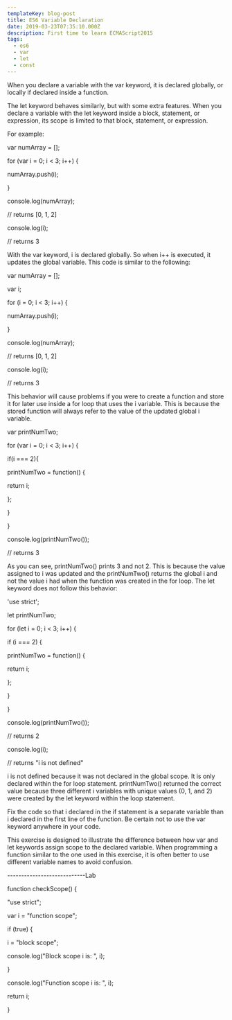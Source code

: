 ```yaml
---
templateKey: blog-post
title: ES6 Variable Declaration
date: 2019-03-23T07:35:10.000Z
description: First time to learn ECMAScript2015
tags:
  - es6
  - var
  - let
  - const
---
```

When you declare a variable with the var keyword, it is declared globally, or locally if declared inside a function.



The let keyword behaves similarly, but with some extra features. When you declare a variable with the let keyword inside a block, statement, or expression, its scope is limited to that block, statement, or expression.



For example:



var numArray = \[];

for (var i = 0; i < 3; i++) {

numArray.push(i);

}

console.log(numArray);

// returns \[0, 1, 2]

console.log(i);

// returns 3



With the var keyword, i is declared globally. So when i++ is executed, it updates the global variable. This code is similar to the following:



var numArray = \[];

var i;

for (i = 0; i < 3; i++) {

numArray.push(i);

}

console.log(numArray);

// returns \[0, 1, 2]

console.log(i);

// returns 3



This behavior will cause problems if you were to create a function and store it for later use inside a for loop that uses the i variable. This is because the stored function will always refer to the value of the updated global i variable.



var printNumTwo;

for (var i = 0; i < 3; i++) {

if(i === 2){

printNumTwo = function() {

return i;

};

}

}

console.log(printNumTwo());

// returns 3



As you can see, printNumTwo() prints 3 and not 2. This is because the value assigned to i was updated and the printNumTwo() returns the global i and not the value i had when the function was created in the for loop. The let keyword does not follow this behavior:



'use strict';

let printNumTwo;

for (let i = 0; i < 3; i++) {

if (i === 2) {

printNumTwo = function() {

return i;

};

}

}

console.log(printNumTwo());

// returns 2

console.log(i);

// returns "i is not defined"



i is not defined because it was not declared in the global scope. It is only declared within the for loop statement. printNumTwo() returned the correct value because three different i variables with unique values (0, 1, and 2) were created by the let keyword within the loop statement.



Fix the code so that i declared in the if statement is a separate variable than i declared in the first line of the function. Be certain not to use the var keyword anywhere in your code.



This exercise is designed to illustrate the difference between how var and let keywords assign scope to the declared variable. When programming a function similar to the one used in this exercise, it is often better to use different variable names to avoid confusion.



\----------------------------Lab

function checkScope() {

"use strict";

var i = "function scope";

if (true) {

i = "block scope";

console.log("Block scope i is: ", i);

}

console.log("Function scope i is: ", i);

return i;

}
